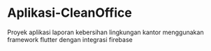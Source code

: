 # Aplikasi-CleanOffice
Proyek aplikasi laporan kebersihan lingkungan kantor menggunakan framework flutter dengan integrasi firebase
